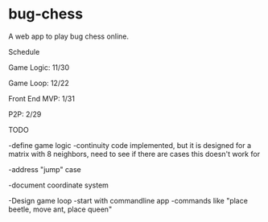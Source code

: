 # bug-chess
A web app to play bug chess online.

Schedule

Game Logic: 11/30

Game Loop: 12/22

Front End MVP: 1/31

P2P: 2/29

TODO

-define game logic
  -continuity code implemented, but it is designed for a matrix with 8 neighbors, need to see if there are cases this 
  doesn't work for

-address "jump" case

-document coordinate system
  
-Design game loop
  -start with commandline app
  -commands like "place beetle, move ant, place queen"
